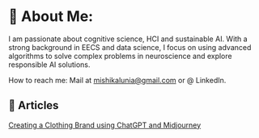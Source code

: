 
# 💫 About Me:
I am passionate about cognitive science, HCI and sustainable AI. With a strong background in EECS and data science, I focus on using advanced algorithms to solve complex problems in neuroscience and explore responsible AI solutions.

How to reach me: Mail at mishikalunia@gmail.com or @ LinkedIn.

## 📖 Articles
[Creating a Clothing Brand using ChatGPT and Midjourney](https://medium.com/@mishika.lunia/creating-a-clothing-brand-using-chatgpt-and-midjourney-8a71c1bbcc1c)

